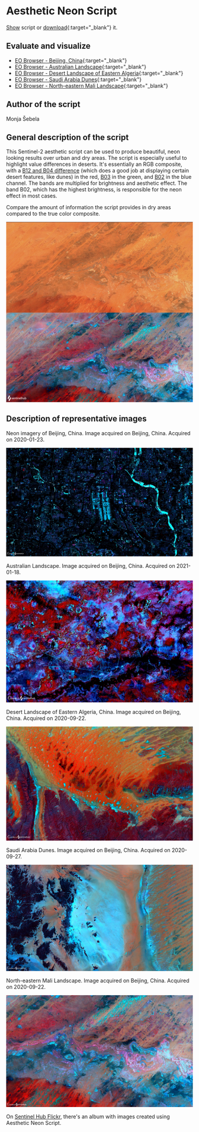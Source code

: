# Aesthetic Neon Script

<a href="#" id='togglescript'>Show</a> script or [download](script.js){:target="_blank"} it.
<div id='script_view' style="display:none">
{% highlight javascript %}
      {% include_relative script.js %}
{% endhighlight %}
</div>

## Evaluate and visualize   
 - [EO Browser - Beijing, China](https://sentinelshare.page.link/zcvC){:target="_blank"} 
 - [EO Browser - Australian Landscape](https://sentinelshare.page.link/NU4H){:target="_blank"} 
 - [EO Browser - Desert Landscape of Eastern Algeria](https://sentinelshare.page.link/WgkS){:target="_blank"}
 - [EO Browser - Saudi Arabia Dunes]( https://sentinelshare.page.link/aNfK){:target="_blank"}  
 - [EO Browser - North-eastern Mali Landscape](https://sentinelshare.page.link/BwJC){:target="_blank"} 

## Author of the script

Monja Šebela
 
## General description of the script

This Sentinel-2 aesthetic script can be used to produce beautiful, neon looking results over urban and dry areas. The script is especially useful to highlight value differences in deserts. It's essentially an RGB composite, with a [B12 and B04 difference](https://sentinelshare.page.link/1iRd) (which does a good job at displaying certain desert features, like dunes) in the red, [B03](https://sentinelshare.page.link/ya4N) in the green, and [B02](https://sentinelshare.page.link/nu97) in the blue channel. The bands are multiplied for brightness and aesthetic effect. The band B02, which has the highest brightness, is responsible for the neon effect in most cases. 

Compare the amount of information the script provides in dry areas compared to the true color composite. 

![Neon Script Comparison](fig/fig5.png)

## Description of representative images

Neon imagery of Beijing, China. Image acquired on Beijing, China. Acquired on 2020-01-23. 

![Beijing Neon](fig/fig1.jpg)

Australian Landscape. Image acquired on Beijing, China. Acquired on 2021-01-18. 

![Australian Neon](fig/fig2.jpg)

Desert Landscape of Eastern Algeria, China. Image acquired on Beijing, China. Acquired on 2020-09-22. 

![Algeria Neon](fig/fig3.jpg)

Saudi Arabia Dunes. Image acquired on Beijing, China. Acquired on 2020-09-27. 

![Algeria Neon](fig/fig6.jpg)

North-eastern Mali Landscape. Image acquired on Beijing, China. Acquired on 2020-09-22. 

![Mali Neon](fig/fig4.jpg)

On [Sentinel Hub Flickr](https://www.flickr.com/photos/sentinelhub/albums/72157717397821836), there's an album with images created using Aesthetic Neon Script. 



